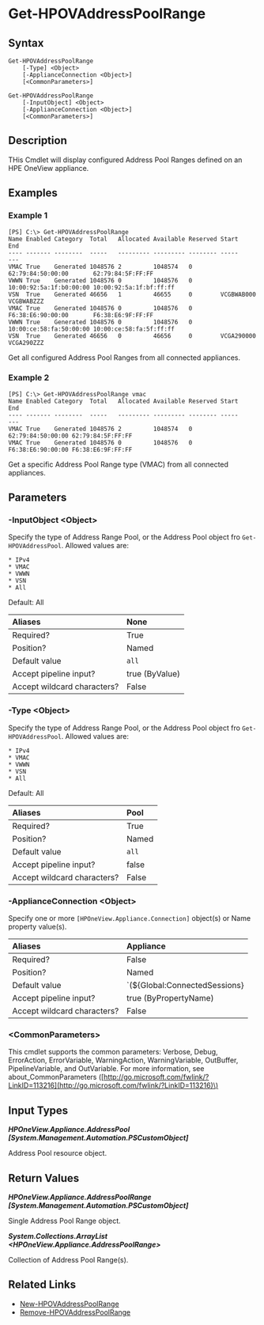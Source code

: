 ﻿---
description: Retrieve Address Pool Range information.
---

# Get-HPOVAddressPoolRange

## Syntax

```text
Get-HPOVAddressPoolRange
    [-Type] <Object>
    [-ApplianceConnection <Object>]
    [<CommonParameters>]
```

```text
Get-HPOVAddressPoolRange
    [-InputObject] <Object>
    [-ApplianceConnection <Object>]
    [<CommonParameters>]
```

## Description

THis Cmdlet will display configured Address Pool Ranges defined on an HPE OneView appliance.

## Examples

###  Example 1 

```text
[PS] C:\> Get-HPOVAddressPoolRange
Name Enabled Category  Total   Allocated Available Reserved Start                   End
---- ------- --------  -----   --------- --------- -------- -----                   ---
VMAC True    Generated 1048576 2         1048574   0        62:79:84:50:00:00       62:79:84:5F:FF:FF
VWWN True    Generated 1048576 0         1048576   0        10:00:92:5a:1f:b0:00:00 10:00:92:5a:1f:bf:ff:ff
VSN  True    Generated 46656   1         46655     0        VCGBWAB000              VCGBWABZZZ
VMAC True    Generated 1048576 0         1048576   0        F6:38:E6:90:00:00       F6:38:E6:9F:FF:FF
VWWN True    Generated 1048576 0         1048576   0        10:00:ce:58:fa:50:00:00 10:00:ce:58:fa:5f:ff:ff
VSN  True    Generated 46656   0         46656     0        VCGA290000              VCGA290ZZZ
```

Get all configured Address Pool Ranges from all connected appliances.

###  Example 2 

```text
[PS] C:\> Get-HPOVAddressPoolRange vmac
Name Enabled Category  Total   Allocated Available Reserved Start             End
---- ------- --------  -----   --------- --------- -------- -----             ---
VMAC True    Generated 1048576 2         1048574   0        62:79:84:50:00:00 62:79:84:5F:FF:FF
VMAC True    Generated 1048576 0         1048576   0        F6:38:E6:90:00:00 F6:38:E6:9F:FF:FF
```

Get a specific Address Pool Range type (VMAC) from all connected appliances.

## Parameters

### -InputObject &lt;Object&gt;

Specify the type of Address Range Pool, or the Address Pool object fro `Get-HPOVAddressPool`.  Allowed values are:

    * IPv4
    * VMAC
    * VWWN
    * VSN
    * All

Default: All

| Aliases | None |
| :--- | :--- |
| Required? | True |
| Position? | Named |
| Default value | `all` |
| Accept pipeline input? | true (ByValue) |
| Accept wildcard characters? | False |

### -Type &lt;Object&gt;

Specify the type of Address Range Pool, or the Address Pool object fro `Get-HPOVAddressPool`.  Allowed values are:

    * IPv4
    * VMAC
    * VWWN
    * VSN
    * All

Default: All

| Aliases | Pool |
| :--- | :--- |
| Required? | True |
| Position? | Named |
| Default value | `all` |
| Accept pipeline input? | false |
| Accept wildcard characters? | False |

### -ApplianceConnection &lt;Object&gt;

Specify one or more `[HPOneView.Appliance.Connection]` object(s) or Name property value(s).

| Aliases | Appliance |
| :--- | :--- |
| Required? | False |
| Position? | Named |
| Default value | `(${Global:ConnectedSessions} | ? Default)` |
| Accept pipeline input? | true (ByPropertyName) |
| Accept wildcard characters? | False |

### &lt;CommonParameters&gt;

This cmdlet supports the common parameters: Verbose, Debug, ErrorAction, ErrorVariable, WarningAction, WarningVariable, OutBuffer, PipelineVariable, and OutVariable. For more information, see about\_CommonParameters \([http://go.microsoft.com/fwlink/?LinkID=113216](http://go.microsoft.com/fwlink/?LinkID=113216)\)

## Input Types

_**HPOneView.Appliance.AddressPool [System.Management.Automation.PSCustomObject]**_

Address Pool resource object.

## Return Values

_**HPOneView.Appliance.AddressPoolRange [System.Management.Automation.PSCustomObject]**_

Single Address Pool Range object.

_**System.Collections.ArrayList <HPOneView.Appliance.AddressPoolRange>**_

Collection of Address Pool Range(s).

## Related Links

* [New-HPOVAddressPoolRange](new-hpovaddresspoolrange.md)
* [Remove-HPOVAddressPoolRange](remove-hpovaddresspoolrange.md)
